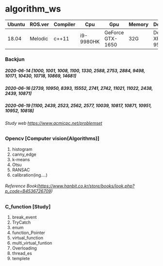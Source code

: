 # algorithm_ws
|Ubuntu|ROS.ver|Compiler|Cpu|Gpu|Memory|Device|
|------|---|---|---|---|---|---|
|18.04|Melodic|c++11|i9-9980HK|GeForce GTX-1650|32G|Dell-XPS-9570|

### Backjun
##### 2020-06-14 [1000, 1001, 1008, 1100, 1330, 2588, 2753, 2884, 9498, 10171, 10430, 10718, 10869, 14681]
##### 2020-06-16 [2739, 10950, 8393, 15552, 2741, 2742, 11021, 11022, 2438, 2439, 10871]
##### 2020-06-19 [1100, 2439, 2523, 2562, 2577, 10039, 10817, 10871, 10951, 10952, 10818]
###### Study web https://www.acmicpc.net/problemset

### __Opencv__ [Computer vision(Algorithms)]
1. histogram
2. canny_edge
3. k-means
4. Otsu
5. RANSAC
6. calibration(ing....)
###### Reference Book(https://www.hanbit.co.kr/store/books/look.php?p_code=B4536726709)


### **C_function** [Study]
1. break_event
2. TryCatch
3. enum
4. function_Pointer
5. virtual_function
6. multi_virtual_funtion
7. Overloading
8. thread_es
9. templete
